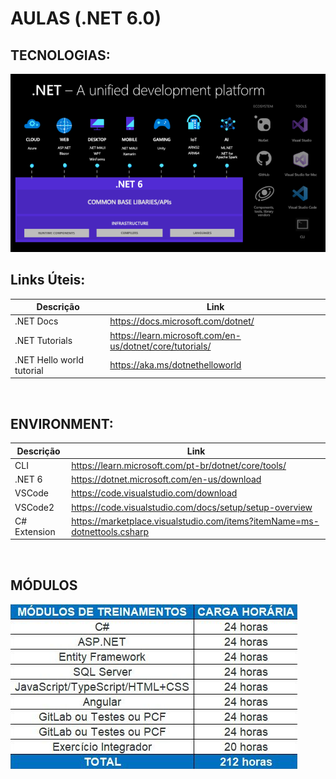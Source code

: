 # AULAS (.NET 6.0)

## TECNOLOGIAS:
![alt text](assets/image.png)

## Links Úteis:
| Descrição | Link |
| ------ | ------ |
| .NET Docs | https://docs.microsoft.com/dotnet/ |
| .NET Tutorials | https://learn.microsoft.com/en-us/dotnet/core/tutorials/ |
| .NET Hello world tutorial | https://aka.ms/dotnethelloworld |

<br>

## ENVIRONMENT:
| Descrição | Link |
| ------ | ------ |
| CLI | https://learn.microsoft.com/pt-br/dotnet/core/tools/ |
| .NET 6 | https://dotnet.microsoft.com/en-us/download |
| VSCode | https://code.visualstudio.com/download |
| VSCode2 | https://code.visualstudio.com/docs/setup/setup-overview |
| C# Extension | https://marketplace.visualstudio.com/items?itemName=ms-dotnettools.csharp |

<br>

## MÓDULOS
![alt text](image.png)